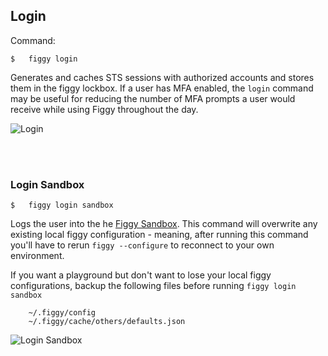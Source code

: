
## Login

Command:

    $   figgy login
        
Generates and caches STS sessions with authorized accounts and stores them in the figgy lockbox. If a user has MFA enabled,
the `login` command may be useful for reducing the number of MFA prompts a user would receive while using Figgy 
throughout the day. 

![Login](/images/gifs/login.gif)

<br/><br/>

### Login Sandbox

    $   figgy login sandbox
    
Logs the user into the he [Figgy Sandbox](/docs/getting-started/sandbox/). This command will overwrite any existing
local figgy configuration - meaning, after running this command you'll have to rerun `figgy --configure` to 
reconnect to your own environment.

If you want a playground but don't want to lose your local figgy configurations, backup the following files
before running `figgy login sandbox`

        ~/.figgy/config
        ~/.figgy/cache/others/defaults.json
        
![Login Sandbox](/images/gifs/login-sandbox.gif)
<br/>
